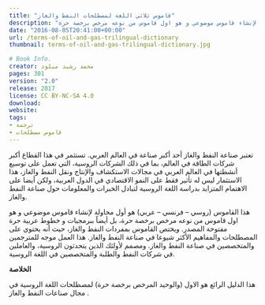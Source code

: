 ```yaml
---
title: "قاموس ثلاثي اللغة لمصطلحات النفط والغاز"
description: "قاموس ثلاثي اللغة لمصطلحات النفط والغاز هو أول محاولة لإنشاء قاموس موضوعي و هو اول قاموس من نوعه مرخص برخصة حرة."
date: "2016-08-05T20:41:00+00:00"
url: /terms-of-oil-and-gas-trilingual-dictionary
thumbnail: terms-of-oil-and-gas-trilingual-dictionary.jpg

# Book Info.
creator: محمد رشيد ميلود
pages: 301
version: "2.0"
release: 2017
license: CC BY-NC-SA 4.0
download:
website:
tags:
- ترجمة
- قاموس مصطلحات
---
```


تعتبر صناعة النفط والغاز أحد أكبر صناعة في العالم العربي. تستثمر في هذا القطاع أكبر شركات الطاقة في العالم، بما في ذلك الشركات الروسية، التي تعمل على توسيع أنشطتها في العالم العربي في مجالات الاستكشاف والإنتاج ونقل النفط والغاز، هذا الاستثمار ليس له تأثير فقط على النمو الاقتصادي في الدول العربية، ولكن أيضا على الاهتمام المتزايد بدراسة اللغة الروسية لتبادل الخبرات والمعلومات حول صناعة النفط والغاز.

هذا القاموس (روسي – فرنسي – عربي) هو أول محاولة لإنشاء قاموس موضوعي و هو اول قاموس من نوعه مرخص برخصة حرة، بل أيضاً ببرمجيات و خطوط عربية حرة مفتوحة المصدر. ويختص القاموس بمفردات النفط والغاز، حيث أنه يحتوي على المصطلحات والمفاهيم الأكثر شيوعا في صناعة النفط والغاز. هذا العمل موجه للمترجمين والمتخصصين في صناعة النفط والغاز. ومصمم لأولئك الذين يتحدثون الروسية، والعاملين في شركات النفط والطلبة والمتخصصين في اللغة الروسية.

**الخلاصة**

هذا الدليل الرائع هو الاول (والوحيد المرخص برخصة حرة) لمصطلحات اللغة الروسية في مجال صناعات النفط والغاز .
